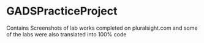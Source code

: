 # GADSPracticeProject
Contains Screenshots of lab works completed on pluralsight.com and some of the labs were also translated into 100% code
